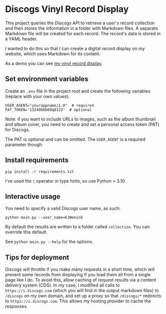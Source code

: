 # Discogs Vinyl Record Display

This project queries the Discogs API to retrieve a user's record collection and then stores the information in a folder with Markdown files.
A separate Markdown file will be created for each record.
The record's data is stored in a YAML header.

I wanted to do this so that I can create a digital record display on my website, which uses Markdown for its content.

As a demo you can see [my vinyl record display](https://www.edwinwenink.xyz/records/).


## Set environment variables

Create an `.env` file in the project root and create the following variables (replace with your own values):

```
USER_AGENT="yourappname/1.0"  # required
PAT_TOKEN='1324098b09q8123'  # optional
```

Note: if you want to include URLs to images, such as the album thumbnail and album cover, you need to create and set a personal access token (PAT) for Discogs.

The PAT is optional and can be omitted.
The `USER_AGENT` is a required parameter though.

## Install requirements

`pip install -r requirements.txt`

I've used the `|` operator in type hints, so use Python > 3.10.

## Interactive usage

You need to specify a valid Discogs user name, as such:

```
python main.py --user_name=EJWenink
```

By default the results are written to a folder called `collection`.
You can override this default.

See `python main.py --help` for the options.

## Tips for deployment

Discogs will throttle if you make many requests in a short time, which will prevent some records from displaying if you load them all from a single page like I do.
To avoid this, allow caching of request results via a content delivery system (CDS).
In my case, I modified all calls to `https://i.discogs.com` (which you will find in the output markdown files) to `/discogs` on my own domain, and set up a proxy so that `/discogs/*` redirects to `https://i.discogs.com`.
This allows my hosting provider to cache the responses.
